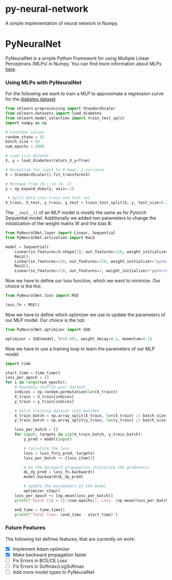 # py-neural-network
A simple implementation of neural network in Numpy.

# PyNeuralNet
PyNeuralNet is a simple Python Framework for using Multiple Linear Perceptrons (MLPs) in Numpy.
You can find more information about MLPs [here](https://en.wikipedia.org/wiki/Feedforward_neural_network).

### Using MLPs with PyNeuralNet
For the following we want to train a MLP to approximate a regression curve for the [diabetes dataset](https://scikit-learn.org/stable/modules/generated/sklearn.datasets.load_diabetes.html#sklearn.datasets.load_diabetes)
```python
from sklearn.preprocessing import StandardScaler
from sklearn.datasets import load_diabetes
from sklearn.model_selection import train_test_split
import numpy as np

# Constant values
random_state = 42
batch_size = 64
num_epochs = 2000

# Load iris dataset
X, y = load_diabetes(return_X_y=True)

# Normalize the input to 0 mean, 1 variance
X = StandardScaler().fit_transform(X)

# Reshape from (N,) to (N, 1)
y = np.expand_dims(y, axis=-1)

 # Split data into train and test set
X_train, X_test, y_train, y_test = train_test_split(X, y, test_size=0.2, random_state=random_state)
```

The `__init__()` of an MLP model is mostly the same as for Pytorch Sequential model.
Additionally we added two parameters to change the initialization of the weight matrix W and the bias B:
```python
from PyNeuralNet.layer import Linear, Sequential
from PyNeuralNet.activation import ReLU

model = Sequential(
    Linear(in_features=X.shape[1], out_features=128, weight_initializer="pytorch_uniform", bias=True),
    ReLU(),
    Linear(in_features=128, out_features=128, weight_initializer="pytorch_uniform", bias=True),
    ReLU(),
    Linear(in_features=128, out_features=1, weight_initializer="pytorch_uniform", bias=True),
```

Now we have to define our loss function, which we want to minimize.
Our choice is the `MSE`:
```python
from PyNeuralNet.loss import MSE

loss_fn = MSE()
```

Now we have to define which optimizer we use to update the parameters of our MLP model.
Our choice is the `SGD`:
```python
from PyNeuralNet.optimizer import SGD

optimizer = SGD(model, lr=0.001, weight_decay=0.1, momentum=0.1)
```

Now we have to use a training loop to learn the parameters of our MLP model.
```python
import time 

start_time = time.time()
loss_per_epoch = []
for i in range(num_epochs):
    # Randomly shuffle your dataset
    indices = np.random.permutation(len(X_train))
    X_train = X_train[indices]
    y_train = y_train[indices]

    # Split training dataset into batches
    X_train_batch = np.array_split(X_train, len(X_train) // batch_size)
    y_train_batch = np.array_split(y_train, len(y_train) // batch_size)

    loss_per_batch = []
    for input, targets in zip(X_train_batch, y_train_batch):
        y_pred = model(input)

        # Calculate the loss
        loss = loss_fn(y_pred, targets)
        loss_per_batch += [loss.item()]

        # Do the backward propagation (Calculate the gradients)
        dL_dy_pred = loss_fn.backward()
        model.backward(dL_dy_pred)

        # Update the parameters of the model
        optimizer.step()
    loss_per_epoch += [np.mean(loss_per_batch)]
    print(f'Epoch [{i + 1}/{num_epochs}], Loss: {np.mean(loss_per_batch):.4f}')

    end_time = time.time()
    print(f"Total Time: {end_time - start_time}")
```

### Future Features
The following list defines features, that are currently on work:

* [X] Implement Adam optimizer
* [X] Make backward propagation faster
* [ ] Fix Errors in BCE/CE Loss 
* [ ] Fix Errors in Softmax/LogSoftmax
* [ ] Add more model types to PyNeuralNet